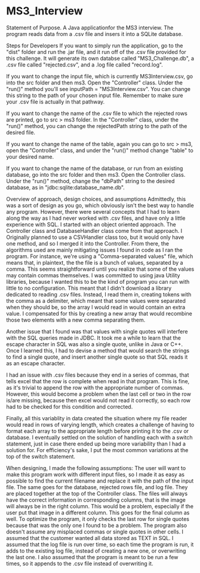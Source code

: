 # MS3_Interview
Statement of Purpose.
A Java applicationfor the MS3 interview.  The program reads data from a .csv file and insers it into a SQLite database.


Steps for Developers
If you want to simply run the application, go to the "dist" folder and run the .jar file, and it run off of the .csv file provided for this challenge.  It will generate its own databse called "MS3_Challenge.db", a .csv file called "rejected.csv", and a .log file called "record.log".

If you want to change the input file, which is currently MS3Interview.csv, go into the src folder and then ms3.  Open the "Controller" class.  Under the "run()" method you'll see inputPath = "MS3Interview.csv".  You can change this string to the  path of your chosen input file.  Remember to make sure your .csv file is actually in that pathway.

If you want to change the name of the .csv file to which the rejected rows are printed, go to src > ms3 folder.  In the "Controller" class, under the "run()" method, you can change the rejectedPath string to the path of the desired file.

If you want to change the name of the table, again you can go to src > ms3, open the "Controller" class, and under the "run()" method change "table" to your desired name.

If you want to change the name of the database, or run from an existing database, go into the src folder and then ms3.  Open the Controller class.  Under the "run()" method, change the "dbPath" string to the desired database, as in "jdbc:sqlite:database_name.db".


Overview of approach, design choices, and assumptions
Admittedly, this was a sort of design as you go, which obviously isn't the best way to handle any program.  However, there were
several concepts that I had to learn along the way as I had never worked with .csv files, and have only a little experience with
SQL.  I started with an object oriented approach.  The Controller class and DatabaseHandler class come from that approach.  I
Originally planned to use a CSVHandler class too,  but it would only have one method, and so I merged it into the Controller.
From there, the algorithms used are mainly mitigating issues I found in code as I ran the program.  For instance, we're using
a "Comma-separated values" file, which means that, in plaintext, the the file is a bunch of values, separated by a comma.  This
seems straightforward until you realize that some of the values may contain commas themselves.  I was committed to using java
Utility libraries, because I wanted this to be the kind of program you can run with little to no configuration.  This meant that
I didn't download a library dedicated to reading .csv files.  Instead, I read them in, creating tokens with the comma as a delimiter, which meant that some values were separated when they should be, so the array I would read in would contain an extra value.  I compensated for this by creating a new array that would recombine those two elements with a new comma separating them.

Another issue that I found was that values with single quotes will interfere with the SQL queries made in JDBC.  It took me a while to learn that the escape character in SQL was also a single quote, unlike in Java or C++.  Once I learned this, I had to devise a method that would search the strings to find a single quote, and insert another single quote so that SQL reads it as an escape character.

I had an issue with .csv files because they end in a series of commas, that tells excel that the row is complete when read in that program.  This is fine, as it's trivial to append the row with the appropriate number of commas.  However, this would become a problem when the last cell or two in the row is/are missing, because then excel would not read it correctly, so each row had to be checked for this condition and corrected.

Finally, all this variablity in data created the situation where my file reader would read in rows of varying length, which creates a challenge of having to format each array to the appropriate length before printing it to the .csv or database.  I eventually settled on the solution of handling each with a switch statement, just in case there ended up being more variability than I had a solution for.  For efficiency's sake, I put the most common variations at the top of the switch statement.

When designing, I made the following assumptions:
The user will want to make this program work with different input files, so I made it as easy as possible to find the current filename and replace it with the path of the input file.
The same goes for the database, rejected rows file, and log file.  They are placed together at the top of the Controller class.
The files will always have the correct information in corresponding columns, that is the image will always be in the right column.  This would be a problem, especially if the user put that image in a different column.  This goes for the final column as well.  To optimize the program, it only checks the last row for single quotes because that was the only one I found to be a problem.  The program also doesn't assume any misplaced commas or single quotes in other cells.
I assumed that the customer wanted all data stored as TEXT in SQL.
I assumed that the log file is run over time, so each time the program is run, it adds to the existing log file, instead of creating a new one, or overwriting the last one.
I also assumed that the program is meant to be run a few times, so it appends to the .csv file instead of overwriting it.
